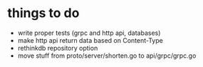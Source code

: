 # things to do
- write proper tests (grpc and http api, databases)
- make http api return data based on Content-Type
- rethinkdb repository option
- move stuff from proto/server/shorten.go to api/grpc/grpc.go
